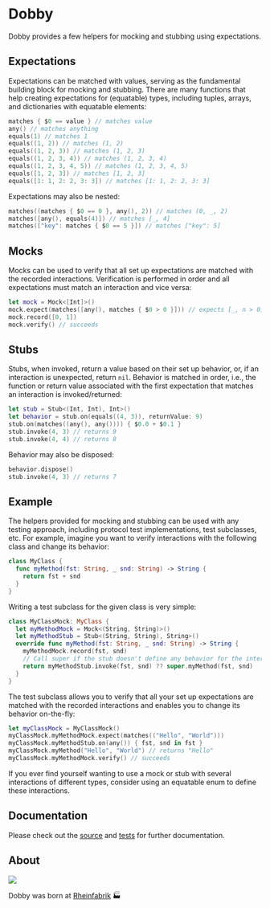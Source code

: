 # Dobby

Dobby provides a few helpers for mocking and stubbing using expectations.

## Expectations

Expectations can be matched with values, serving as the fundamental building block for mocking and stubbing. There are many functions that help creating expectations for (equatable) types, including tuples, arrays, and dictionaries with equatable elements:

```swift
matches { $0 == value } // matches value
any() // matches anything
equals(1) // matches 1
equals((1, 2)) // matches (1, 2)
equals((1, 2, 3)) // matches (1, 2, 3)
equals((1, 2, 3, 4)) // matches (1, 2, 3, 4)
equals((1, 2, 3, 4, 5)) // matches (1, 2, 3, 4, 5)
equals([1, 2, 3]) // matches [1, 2, 3]
equals([1: 1, 2: 2, 3: 3]) // matches [1: 1, 2: 2, 3: 3]
```

Expectations may also be nested:

```swift
matches((matches { $0 == 0 }, any(), 2)) // matches (0, _, 2)
matches([any(), equals(4)]) // matches [_, 4]
matches(["key": matches { $0 == 5 }]) // matches ["key": 5]
```

## Mocks

Mocks can be used to verify that all set up expectations are matched with the recorded interactions. Verification is performed in order and all expectations must match an interaction and vice versa:

```swift
let mock = Mock<[Int]>()
mock.expect(matches([any(), matches { $0 > 0 }])) // expects [_, n > 0]
mock.record([0, 1])
mock.verify() // succeeds
```

## Stubs

Stubs, when invoked, return a value based on their set up behavior, or, if an interaction is unexpected, return `nil`. Behavior is matched in order, i.e., the function or return value associated with the first expectation that matches an interaction is invoked/returned:

```swift
let stub = Stub<(Int, Int), Int>()
let behavior = stub.on(equals((4, 3)), returnValue: 9)
stub.on(matches((any(), any()))) { $0.0 + $0.1 }
stub.invoke(4, 3) // returns 9
stub.invoke(4, 4) // returns 8
```

Behavior may also be disposed:

```swift
behavior.dispose()
stub.invoke(4, 3) // returns 7
```

## Example

The helpers provided for mocking and stubbing can be used with any testing approach, including protocol test implementations, test subclasses, etc. For example, imagine you want to verify interactions with the following class and change its behavior:

```swift
class MyClass {
  func myMethod(fst: String, _ snd: String) -> String {
    return fst + snd
  }
}
```

Writing a test subclass for the given class is very simple:

```swift
class MyClassMock: MyClass {
  let myMethodMock = Mock<(String, String)>()
  let myMethodStub = Stub<(String, String), String>()
  override func myMethod(fst: String, _ snd: String) -> String {
    myMethodMock.record(fst, snd)
    // Call super if the stub doesn't define any behavior for the interaction.
    return myMethodStub.invoke(fst, snd) ?? super.myMethod(fst, snd)
  }
}
```

The test subclass allows you to verify that all your set up expectations are matched with the recorded interactions and enables you to change its behavior on-the-fly:

```swift
let myClassMock = MyClassMock()
myClassMock.myMethodMock.expect(matches(("Hello", "World")))
myClassMock.myMethodStub.on(any()) { fst, snd in fst }
myClassMock.myMethod("Hello", "World") // returns "Hello"
myClassMock.myMethodMock.verify() // succeeds
```

If you ever find yourself wanting to use a mock or stub with several interactions of different types, consider using an equatable enum to define these interactions.

## Documentation

Please check out the [source](https://github.com/rheinfabrik/Dobby/tree/swift-1.2/Dobby) and [tests](https://github.com/rheinfabrik/Dobby/tree/swift-1.2/DobbyTests) for further documentation.

## About

![](https://cloud.githubusercontent.com/assets/926377/8927635/28afa5de-3519-11e5-8d50-4f474eb2a57f.gif)

Dobby was born at [Rheinfabrik](http://www.rheinfabrik.de) 🏭
